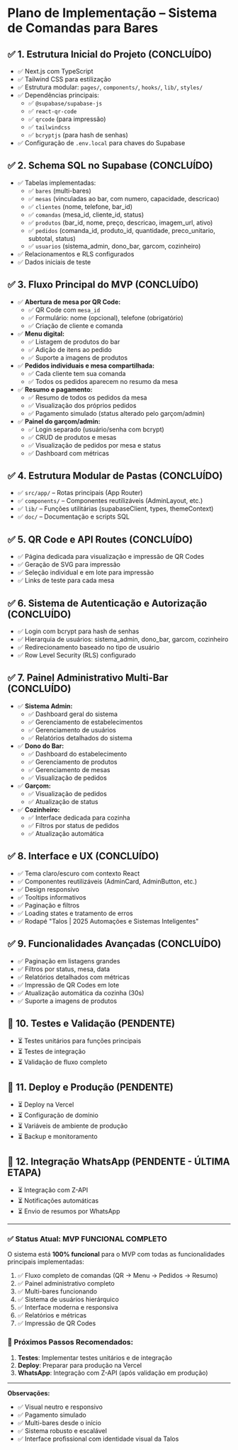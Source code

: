 # Plano de Implementação – Sistema de Comandas para Bares

## ✅ 1. Estrutura Inicial do Projeto (CONCLUÍDO)
- ✅ Next.js com TypeScript
- ✅ Tailwind CSS para estilização
- ✅ Estrutura modular: `pages/`, `components/`, `hooks/`, `lib/`, `styles/`
- ✅ Dependências principais:
  - ✅ `@supabase/supabase-js`
  - ✅ `react-qr-code`
  - ✅ `qrcode` (para impressão)
  - ✅ `tailwindcss`
  - ✅ `bcryptjs` (para hash de senhas)
- ✅ Configuração de `.env.local` para chaves do Supabase

## ✅ 2. Schema SQL no Supabase (CONCLUÍDO)
- ✅ Tabelas implementadas:
  - ✅ `bares` (multi-bares)
  - ✅ `mesas` (vinculadas ao bar, com numero, capacidade, descricao)
  - ✅ `clientes` (nome, telefone, bar_id)
  - ✅ `comandas` (mesa_id, cliente_id, status)
  - ✅ `produtos` (bar_id, nome, preço, descricao, imagem_url, ativo)
  - ✅ `pedidos` (comanda_id, produto_id, quantidade, preco_unitario, subtotal, status)
  - ✅ `usuarios` (sistema_admin, dono_bar, garcom, cozinheiro)
- ✅ Relacionamentos e RLS configurados
- ✅ Dados iniciais de teste

## ✅ 3. Fluxo Principal do MVP (CONCLUÍDO)
- ✅ **Abertura de mesa por QR Code:**
  - ✅ QR Code com `mesa_id`
  - ✅ Formulário: nome (opcional), telefone (obrigatório)
  - ✅ Criação de cliente e comanda
- ✅ **Menu digital:**
  - ✅ Listagem de produtos do bar
  - ✅ Adição de itens ao pedido
  - ✅ Suporte a imagens de produtos
- ✅ **Pedidos individuais e mesa compartilhada:**
  - ✅ Cada cliente tem sua comanda
  - ✅ Todos os pedidos aparecem no resumo da mesa
- ✅ **Resumo e pagamento:**
  - ✅ Resumo de todos os pedidos da mesa
  - ✅ Visualização dos próprios pedidos
  - ✅ Pagamento simulado (status alterado pelo garçom/admin)
- ✅ **Painel do garçom/admin:**
  - ✅ Login separado (usuário/senha com bcrypt)
  - ✅ CRUD de produtos e mesas
  - ✅ Visualização de pedidos por mesa e status
  - ✅ Dashboard com métricas

## ✅ 4. Estrutura Modular de Pastas (CONCLUÍDO)
- ✅ `src/app/` – Rotas principais (App Router)
- ✅ `components/` – Componentes reutilizáveis (AdminLayout, etc.)
- ✅ `lib/` – Funções utilitárias (supabaseClient, types, themeContext)
- ✅ `doc/` – Documentação e scripts SQL

## ✅ 5. QR Code e API Routes (CONCLUÍDO)
- ✅ Página dedicada para visualização e impressão de QR Codes
- ✅ Geração de SVG para impressão
- ✅ Seleção individual e em lote para impressão
- ✅ Links de teste para cada mesa

## ✅ 6. Sistema de Autenticação e Autorização (CONCLUÍDO)
- ✅ Login com bcrypt para hash de senhas
- ✅ Hierarquia de usuários: sistema_admin, dono_bar, garcom, cozinheiro
- ✅ Redirecionamento baseado no tipo de usuário
- ✅ Row Level Security (RLS) configurado

## ✅ 7. Painel Administrativo Multi-Bar (CONCLUÍDO)
- ✅ **Sistema Admin:**
  - ✅ Dashboard geral do sistema
  - ✅ Gerenciamento de estabelecimentos
  - ✅ Gerenciamento de usuários
  - ✅ Relatórios detalhados do sistema
- ✅ **Dono do Bar:**
  - ✅ Dashboard do estabelecimento
  - ✅ Gerenciamento de produtos
  - ✅ Gerenciamento de mesas
  - ✅ Visualização de pedidos
- ✅ **Garçom:**
  - ✅ Visualização de pedidos
  - ✅ Atualização de status
- ✅ **Cozinheiro:**
  - ✅ Interface dedicada para cozinha
  - ✅ Filtros por status de pedidos
  - ✅ Atualização automática

## ✅ 8. Interface e UX (CONCLUÍDO)
- ✅ Tema claro/escuro com contexto React
- ✅ Componentes reutilizáveis (AdminCard, AdminButton, etc.)
- ✅ Design responsivo
- ✅ Tooltips informativos
- ✅ Paginação e filtros
- ✅ Loading states e tratamento de erros
- ✅ Rodapé "Talos | 2025 Automações e Sistemas Inteligentes"

## ✅ 9. Funcionalidades Avançadas (CONCLUÍDO)
- ✅ Paginação em listagens grandes
- ✅ Filtros por status, mesa, data
- ✅ Relatórios detalhados com métricas
- ✅ Impressão de QR Codes em lote
- ✅ Atualização automática da cozinha (30s)
- ✅ Suporte a imagens de produtos

## 🔄 10. Testes e Validação (PENDENTE)
- ⏳ Testes unitários para funções principais
- ⏳ Testes de integração
- ⏳ Validação de fluxo completo

## 🔄 11. Deploy e Produção (PENDENTE)
- ⏳ Deploy na Vercel
- ⏳ Configuração de domínio
- ⏳ Variáveis de ambiente de produção
- ⏳ Backup e monitoramento

## 🔄 12. Integração WhatsApp (PENDENTE - ÚLTIMA ETAPA)
- ⏳ Integração com Z-API
- ⏳ Notificações automáticas
- ⏳ Envio de resumos por WhatsApp

---

### ✅ Status Atual: MVP FUNCIONAL COMPLETO
O sistema está **100% funcional** para o MVP com todas as funcionalidades principais implementadas:

1. ✅ Fluxo completo de comandas (QR → Menu → Pedidos → Resumo)
2. ✅ Painel administrativo completo
3. ✅ Multi-bares funcionando
4. ✅ Sistema de usuários hierárquico
5. ✅ Interface moderna e responsiva
6. ✅ Relatórios e métricas
7. ✅ Impressão de QR Codes

### 🔄 Próximos Passos Recomendados:
1. **Testes**: Implementar testes unitários e de integração
2. **Deploy**: Preparar para produção na Vercel
3. **WhatsApp**: Integração com Z-API (após validação em produção)

---

**Observações:**
- ✅ Visual neutro e responsivo
- ✅ Pagamento simulado
- ✅ Multi-bares desde o início
- ✅ Sistema robusto e escalável
- ✅ Interface profissional com identidade visual da Talos 